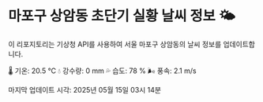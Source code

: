 
# 마포구 상암동 초단기 실황 날씨 정보 🌤️

이 리포지토리는 기상청 API를 사용하여 서울 마포구 상암동의 날씨 정보를 업데이트합니다. 

🌡️ 기온: 20.5 ℃
💧 강수량: 0 mm
💦 습도: 78 %
🌬️ 풍속: 2.1 m/s

마지막 업데이트 시각: 2025년 05월 15일 03시 14분    
